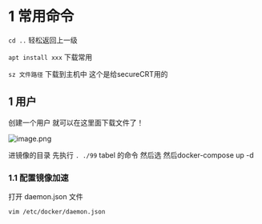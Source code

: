 # 1 常用命令

`cd ..` 轻松返回上一级

`apt install xxx` 下载常用

`sz 文件路径` 下载到主机中 这个是给secureCRT用的

## 1 用户

创建一个用户 就可以在这里面下载文件了！

![image.png](https://gitee.com/xin_accio/pic-go-images/raw/master/20250827180538609.png)

进镜像的目录 先执行 `. ./99` tabel 的命令
然后选 然后docker-compose up -d

### 1.1 配置镜像加速

打开 daemon.json 文件

```
vim /etc/docker/daemon.json
```
